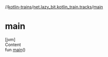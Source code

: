 //[kotlin-trains](../index.md)/[net.lazy_bit.kotlin_train.tracks](index.md)/[main](main.md)



# main  
[jvm]  
Content  
fun [main](main.md)()  



